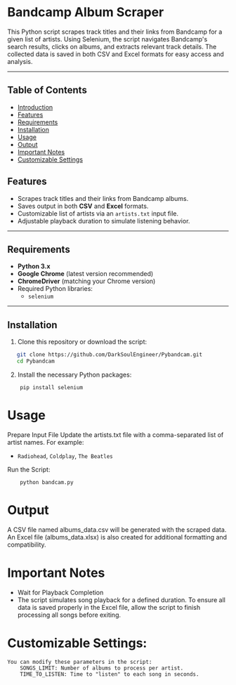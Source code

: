 # Bandcamp Album Scraper

This Python script scrapes track titles and their links from Bandcamp for a given list of artists. Using Selenium, the script navigates Bandcamp's search results, clicks on albums, and extracts relevant track details. The collected data is saved in both CSV and Excel formats for easy access and analysis.

---

## Table of Contents
- [Introduction](#bandcamp-album-scraper) 
- [Features](#features)
- [Requirements](#requirements)
- [Installation](#installation)
- [Usage](#usage)
- [Output](#output)
- [Important Notes](#important-notes)
- [Customizable Settings](#customizable-settings)

## Features

- Scrapes track titles and their links from Bandcamp albums.
- Saves output in both **CSV** and **Excel** formats.
- Customizable list of artists via an `artists.txt` input file.
- Adjustable playback duration to simulate listening behavior.

---

## Requirements

- **Python 3.x**
- **Google Chrome** (latest version recommended)
- **ChromeDriver** (matching your Chrome version)
- Required Python libraries:
  - `selenium`
---

## Installation

1. Clone this repository or download the script:
```bash
   git clone https://github.com/DarkSoulEngineer/Pybandcam.git
   cd Pybandcam
```
2. Install the necessary Python packages:
```
    pip install selenium
```

# Usage

Prepare Input File
Update the artists.txt file with a comma-separated list of artist names. For example:
- `Radiohead`, `Coldplay`, `The Beatles`

Run the Script:
```
    python bandcam.py
```

# Output

A CSV file named albums_data.csv will be generated with the scraped data.
An Excel file (albums_data.xlsx) is also created for additional formatting and compatibility.

# Important Notes

- Wait for Playback Completion
- The script simulates song playback for a defined duration. To ensure all data is saved properly in the Excel file, allow the script to finish processing all
songs before exiting.

# Customizable Settings:
    You can modify these parameters in the script:
        SONGS_LIMIT: Number of albums to process per artist.
        TIME_TO_LISTEN: Time to "listen" to each song in seconds.

